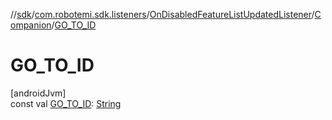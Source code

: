 //[sdk](../../../../index.md)/[com.robotemi.sdk.listeners](../../index.md)/[OnDisabledFeatureListUpdatedListener](../index.md)/[Companion](index.md)/[GO_TO_ID](-g-o_-t-o_-i-d.md)

# GO_TO_ID

[androidJvm]\
const val [GO_TO_ID](-g-o_-t-o_-i-d.md): [String](https://kotlinlang.org/api/latest/jvm/stdlib/kotlin/-string/index.html)
